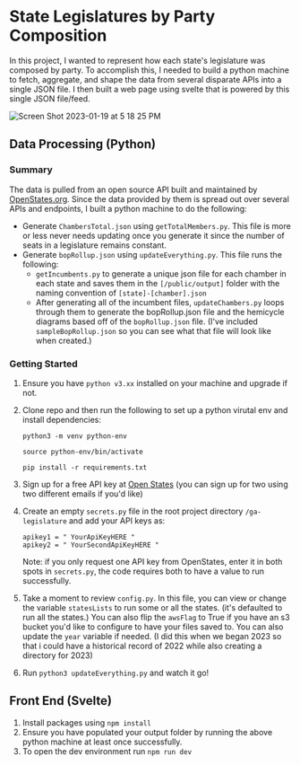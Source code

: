# State Legislatures by Party Composition

In this project, I wanted to represent how each state's legislature was composed by party. To accomplish this, I needed to build a python machine to fetch, aggregate, and shape the data from several disparate APIs into a single JSON file. I then built a web page using svelte that is powered by this single JSON file/feed.

![Screen Shot 2023-01-19 at 5 18 25 PM](https://user-images.githubusercontent.com/58115871/214136909-af60e4eb-3773-41fb-8c61-d70b8166e25d.png)

## Data Processing (Python)

### Summary

The data is pulled from an open source API built and maintained by [OpenStates.org](https://openstates.org/). Since the data provided by them is spread out over several APIs and endpoints, I built a python machine to do the following:

- Generate `ChambersTotal.json` using `getTotalMembers.py`. This file is more or less never needs updating once you generate it since the number of seats in a legislature remains constant.
- Generate `bopRollup.json` using `updateEverything.py`. This file runs the following:
  - `getIncumbents.py` to generate a unique json file for each chamber in each state and saves them in the `[/public/output]` folder with the naming convention of `[state]-[chamber].json`
  - After generating all of the incumbent files, `updateChambers.py` loops through them to generate the bopRollup.json file and the hemicycle diagrams based off of the `bopRollup.json` file. (I've included `sampleBopRollup.json` so you can see what that file will look like when created.)

### Getting Started

1. Ensure you have `python v3.xx` installed on your machine and upgrade if not.
2. Clone repo and then run the following to set up a python virutal env and install dependencies:

   ```
   python3 -m venv python-env

   source python-env/bin/activate

   pip install -r requirements.txt
   ```

3. Sign up for a free API key at [Open States](https://openstates.org/accounts/login/?next=/accounts/profile/#apikey) (you can sign up for two using two different emails if you'd like)
4. Create an empty `secrets.py` file in the root project directory `/ga-legislature` and add your API keys as:
   ```
   apikey1 = " YourApiKeyHERE "
   apikey2 = " YourSecondApiKeyHERE "
   ```
   Note: if you only request one API key from OpenStates, enter it in both spots in `secrets.py`, the code requires both to have a value to run successfully.
5. Take a moment to review `config.py`. In this file, you can view or change the variable `statesLists` to run some or all the states. (it's defaulted to run all the states.) You can also flip the `awsFlag` to True if you have an s3 bucket you'd like to configure to have your files saved to. You can also update the `year` variable if needed. (I did this when we began 2023 so that i could have a historical record of 2022 while also creating a directory for 2023)

6. Run `python3 updateEverything.py` and watch it go!

## Front End (Svelte)

1. Install packages using `npm install`
2. Ensure you have populated your output folder by running the above python machine at least once successfully.
3. To open the dev environment run `npm run dev`<br>
